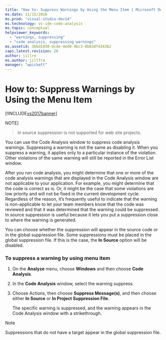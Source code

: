 ```yaml
---
title: "How to: Suppress Warnings by Using the Menu Item | Microsoft Docs"
ms.date: 11/15/2016
ms.prod: "visual-studio-dev14"
ms.technology: vs-ide-code-analysis
ms.topic: conceptual
helpviewer_keywords:
  - "warnings, suppressing"
  - "code analysis, suppressing warnings"
ms.assetid: 36bd1850-dcde-4ed0-9bc3-0b83df434362
caps.latest.revision: 26
author: jillre
ms.author: jillfra
manager: "wpickett"
---
```

# How to: Suppress Warnings by Using the Menu Item
[!INCLUDE[vs2017banner](../includes/vs2017banner.md)]

NOTE]
> In source suppression is not supported for web site projects.

 You can use the Code Analysis window to suppress code analysis warnings. Suppressing a warning is not the same as disabling it. When you suppress a warning, it applies only to a particular instance of the violation. Other violations of the same warning will still be reported in the Error List window.

 After you run code analysis, you might determine that one or more of the code analysis warnings that are displayed in the Code Analysis window are not applicable to your application. For example, you might determine that the code is correct as is. Or, it might be the case that some violations are low priority and will not be fixed in the current development cycle. Regardless of the reason, it’s frequently useful to indicate that the warning is non-applicable to let your team members know that the code was reviewed and that it was determined that the warning could be suppressed. In source suppression is useful because it lets you put a suppression close to where the warning is generated.

 You can choose whether the suppression will appear in the source code or in the global suppression file. Some suppressions must be placed in the global suppression file. If this is the case, the **In Source** option will be disabled.

### To suppress a warning by using menu item

1. On the **Analyze** menu, choose **Windows** and then choose **Code Analysis**.

2. In the **Code Analysis** window, select the warning suppress.

3. Choose Actions, then choose **Suppress Message(s)**, and then choose either **In Source** or **In Project Suppression File**.

     The specific warning is suppressed, and the warning appears in the Code Analysis window with a strikethrough.

> [!NOTE]
> Suppressions that do not have a target appear in the global suppression file.
